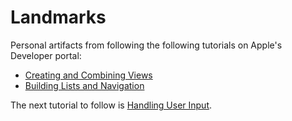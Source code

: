 # Landmarks

Personal artifacts from following the following tutorials on Apple's Developer portal:

- [Creating and Combining Views](https://developer.apple.com/tutorials/swiftui/creating-and-combining-views)
- [Building Lists and Navigation](https://developer.apple.com/tutorials/swiftui/building-lists-and-navigation)

The next tutorial to follow is [Handling User Input](https://developer.apple.com/tutorials/swiftui/handling-user-input).
